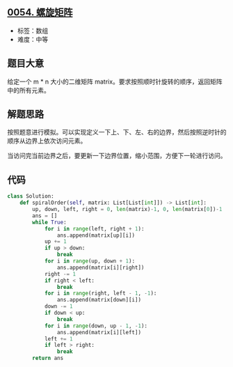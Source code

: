 ## [0054. 螺旋矩阵](https://leetcode-cn.com/problems/spiral-matrix/)

- 标签：数组
- 难度：中等

## 题目大意

给定一个 m * n 大小的二维矩阵 matrix。要求按照顺时针旋转的顺序，返回矩阵中的所有元素。

## 解题思路

按照题意进行模拟。可以实现定义一下上、下、左、右的边界，然后按照逆时针的顺序从边界上依次访问元素。

当访问完当前边界之后，要更新一下边界位置，缩小范围，方便下一轮进行访问。

## 代码

```Python
class Solution:
    def spiralOrder(self, matrix: List[List[int]]) -> List[int]:
        up, down, left, right = 0, len(matrix)-1, 0, len(matrix[0])-1
        ans = []
        while True:
            for i in range(left, right + 1):
                ans.append(matrix[up][i])
            up += 1
            if up > down:
                break
            for i in range(up, down + 1):
                ans.append(matrix[i][right])
            right -= 1
            if right < left:
                break
            for i in range(right, left - 1, -1):
                ans.append(matrix[down][i])
            down -= 1
            if down < up:
                break
            for i in range(down, up - 1, -1):
                ans.append(matrix[i][left])
            left += 1
            if left > right:
                break
        return ans
```

